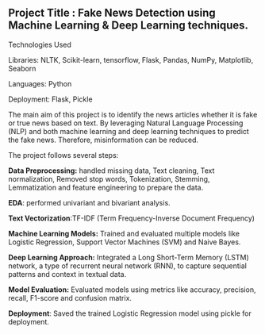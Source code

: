 ## Project Title : Fake News Detection using Machine Learning & Deep Learning techniques.

Technologies Used

Libraries: NLTK, Scikit-learn, tensorflow, Flask, Pandas, NumPy, Matplotlib, Seaborn

Languages: Python

Deployment: Flask, Pickle

The main aim of this project is to identify the news articles whether it is fake or true news based on text. By leveraging Natural Language Processing (NLP) and both machine learning and deep learning techniques to predict the fake news. Therefore, misinformation can be reduced.

The project follows several steps:

**Data Preprocessing:** handled missing data, Text cleaning, Text normalization, Removed stop words, Tokenization, Stemming, Lemmatization and feature engineering to prepare the data.

**EDA**: performed univariant and bivariant analysis.

**Text Vectorization**:TF-IDF (Term Frequency-Inverse Document Frequency)

**Machine Learning Models:** Trained and evaluated multiple models like Logistic Regression, Support Vector Machines (SVM) and Naive Bayes.

**Deep Learning Approach:** Integrated a Long Short-Term Memory (LSTM) network, a type of recurrent neural network (RNN), to capture sequential patterns and context in textual data.

**Model Evaluation:** Evaluated models using metrics like accuracy, precision, recall, F1-score and confusion matrix.

**Deployment**: Saved the trained Logistic Regression model using pickle for deployment.
